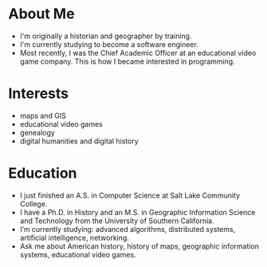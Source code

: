 # About Me
- I'm originally a historian and geographer by training.
- I'm currently studying to become a software engineer.
- Most recently, I was the Chief Academic Officer at an educational video game company. This is how I became interested in programming.

# Interests
- maps and GIS
- educational video games
- genealogy
- digital humanities and digital history

# Education
- I just finished an A.S. in Computer Science at Salt Lake Community College.
- I have a Ph.D. in History and an M.S. in Geographic Information Science and Technology from the University of Southern California.
- I’m currently studying: advanced algorithms, distributed systems, artificial intelligence, networking.
- Ask me about American history, history of maps, geographic information systems, educational video games.


